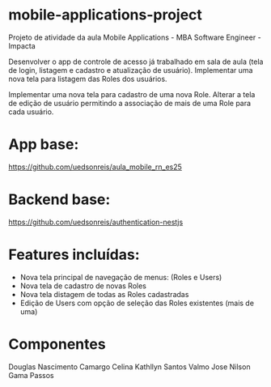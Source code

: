 # mobile-applications-project
Projeto de atividade da aula Mobile Applications - MBA Software Engineer - Impacta

Desenvolver o app de controle de acesso já trabalhado em sala de aula (tela de login, listagem e cadastro e atualização de usuário).
Implementar uma nova tela para listagem das Roles dos usuários.

Implementar uma nova tela para cadastro de uma nova Role.
Alterar a tela de edição de usuário permitindo a associação de mais de uma Role para cada usuário.

# App base:
https://github.com/uedsonreis/aula_mobile_rn_es25

# Backend base:
https://github.com/uedsonreis/authentication-nestjs

# Features incluídas:
- Nova tela principal de navegação de menus: (Roles e Users)
- Nova tela de cadastro de novas Roles
- Nova tela distagem de todas as Roles cadastradas
- Edição de Users com opção de seleção das Roles existentes (mais de uma)

# Componentes
Douglas Nascimento Camargo
Celina Kathllyn Santos Valmo
Jose Nilson Gama Passos